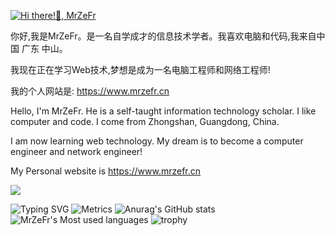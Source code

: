 [![Hi there!👋, MrZeFr](https://pimp-my-readme.webapp.io/pimp-my-readme/wavy-banner?subtitle=MrZeFr&title=Hi%20there%21👋)](https://mrzefr.cn)

你好,我是MrZeFr。是一名自学成才的信息技术学者。我喜欢电脑和代码,我来自中国 广东 中山。

我现在正在学习Web技术,梦想是成为一名电脑工程师和网络工程师!

我的个人网站是: https://www.mrzefr.cn

Hello, I'm MrZeFr. He is a self-taught information technology scholar. I like computer and code. I come from Zhongshan, Guangdong, China.

I am now learning web technology. My dream is to become a computer engineer and network engineer!

My Personal website is https://www.mrzefr.cn

<img src="https://cdn.mrzefr.cn/code.gif">

<!---
SYSTEMWindows11/SYSTEMWindows11 is a ✨ special ✨ repository because its `README.md` (this file) appears on your GitHub profile.
You can click the Preview link to take a look at your changes.
--->

![Typing SVG](https://readme-typing-svg.herokuapp.com/?lines=Hello+World;Welcome;Welcome+to+MrZeFr's+GitHub+HomePage!)
![Metrics](https://metrics.lecoq.io/SYSTEMWindows11?template=classic&config.timezone=Asia%2FShanghai)
![Anurag's GitHub stats](https://github-readme-stats.vercel.app/api?username=SYSTEMWindows11)
![MrZeFr's Most used languages](https://github-readme-stats.vercel.app/api/top-langs/?username=SYSTEMWindows11&layout=compact&hide_border=true&langs_count=10)
![trophy](https://github-profile-trophy.vercel.app/?username=SYSTEMWindows11)




